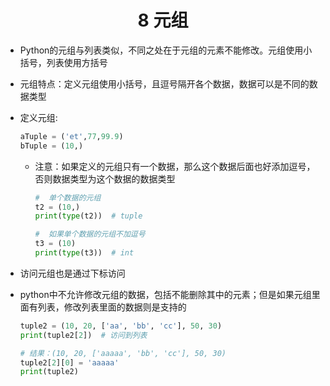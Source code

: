 # <center>8 元组

- Python的元组与列表类似，不同之处在于元组的元素不能修改。元组使用小括号，列表使用方括号
- 元组特点：定义元组使用小括号，且逗号隔开各个数据，数据可以是不同的数据类型


- 定义元组:
    ~~~py
    aTuple = ('et',77,99.9)
    bTuple = (10,)
    ~~~
  - 注意：如果定义的元组只有一个数据，那么这个数据后面也好添加逗号，否则数据类型为这个数据的数据类型
      ~~~py
      #  单个数据的元组
      t2 = (10,)
      print(type(t2))  # tuple

      #  如果单个数据的元组不加逗号
      t3 = (10)
      print(type(t3))  # int
      ~~~


- 访问元组也是通过下标访问
- python中不允许修改元组的数据，包括不能删除其中的元素；但是如果元组里面有列表，修改列表里面的数据则是支持的
    ~~~py
    tuple2 = (10, 20, ['aa', 'bb', 'cc'], 50, 30)
    print(tuple2[2])  # 访问到列表

    # 结果：(10, 20, ['aaaaa', 'bb', 'cc'], 50, 30)
    tuple2[2][0] = 'aaaaa'
    print(tuple2)
    ~~~












